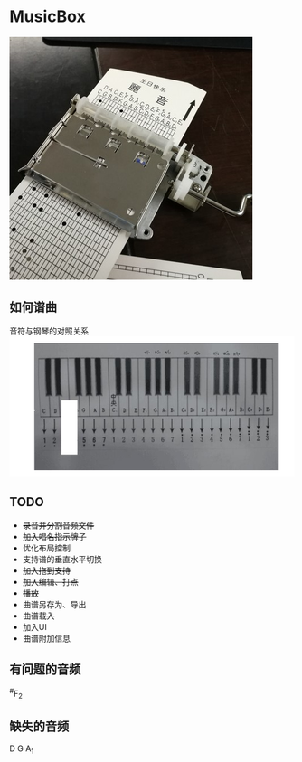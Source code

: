 # MusicBox
![image](/res/cover.jpg?raw=true)  
  
## 如何谱曲
音符与钢琴的对照关系
![image](/res/piano.jpg?raw=true)  
  
## TODO
* ~~录音并分割音频文件~~
* ~~加入唱名指示牌子~~
* 优化布局控制
* 支持谱的垂直水平切换
* ~~加入拖到支持~~
* ~~加入编辑、打点~~
* ~~播放~~
* 曲谱另存为、导出
* ~~曲谱载入~~
* 加入UI
* 曲谱附加信息




## 有问题的音频
 <sup>#</sup>F<sub>2</sub>

## 缺失的音频
D G A<sub>1</sub>
